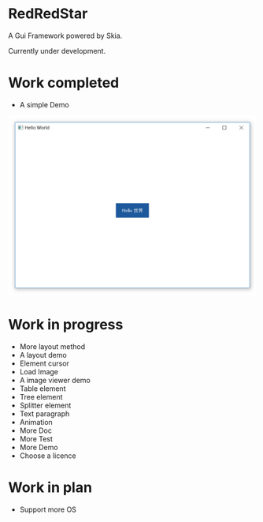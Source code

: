 ﻿# RedRedStar 

A Gui Framework powered by Skia. 

Currently under development.

# Work completed

- A simple Demo

![](./Doc/img/helloWorld.png)

# Work in progress

- More layout method
- A layout demo
- Element cursor
- Load Image
- A image viewer demo
- Table element
- Tree element
- Splitter element
- Text paragraph
- Animation
- More Doc
- More Test
- More Demo
- Choose a licence

# Work in plan

- Support more OS
